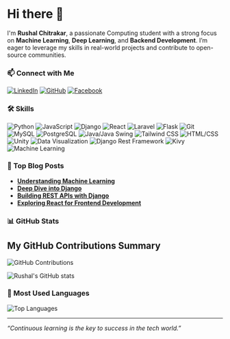# Hi there 👋

I'm **Rushal Chitrakar**, a passionate Computing student with a strong focus on **Machine Learning**, **Deep Learning**, and **Backend Development**. I’m eager to leverage my skills in real-world projects and contribute to open-source communities.

### 📫 Connect with Me

[![LinkedIn](https://img.shields.io/badge/LinkedIn-0A66C2?style=for-the-badge&logo=linkedin&logoColor=white)](https://www.linkedin.com/in/rushal-chitrakar-825744207)
[![GitHub](https://img.shields.io/badge/GitHub-181717?style=for-the-badge&logo=github&logoColor=white)](https://github.com/Fakron)
[![Facebook](https://img.shields.io/badge/Facebook-1877F2?style=for-the-badge&logo=facebook&logoColor=white)](https://www.facebook.com/profile.php?id=100007042518952)

### 🛠 Skills

![Python](https://img.shields.io/badge/-Python-3776AB?style=for-the-badge&logo=python&logoColor=white)
![JavaScript](https://img.shields.io/badge/-JavaScript-F7DF1E?style=for-the-badge&logo=javascript&logoColor=black)
![Django](https://img.shields.io/badge/-Django-092E20?style=for-the-badge&logo=django&logoColor=white)
![React](https://img.shields.io/badge/-React-61DAFB?style=for-the-badge&logo=react&logoColor=black)
![Laravel](https://img.shields.io/badge/-Laravel-FF2D20?style=for-the-badge&logo=laravel&logoColor=white)
![Flask](https://img.shields.io/badge/-Flask-000000?style=for-the-badge&logo=flask&logoColor=white)
![Git](https://img.shields.io/badge/-Git-F05032?style=for-the-badge&logo=git&logoColor=white)
![MySQL](https://img.shields.io/badge/-MySQL-4479A1?style=for-the-badge&logo=mysql&logoColor=white)
![PostgreSQL](https://img.shields.io/badge/-PostgreSQL-4169E1?style=for-the-badge&logo=postgresql&logoColor=white)
![Java/Java Swing](https://img.shields.io/badge/-Java_Swing-007396?style=for-the-badge&logo=java&logoColor=white)
![Tailwind CSS](https://img.shields.io/badge/-Tailwind_CSS-38B2AC?style=for-the-badge&logo=tailwind-css&logoColor=white)
![HTML/CSS](https://img.shields.io/badge/-HTML/CSS-E34F26?style=for-the-badge&logo=html5&logoColor=white)
![Unity](https://img.shields.io/badge/-Unity-000000?style=for-the-badge&logo=unity&logoColor=white)
![Data Visualization](https://img.shields.io/badge/-Data_Visualization-4A4A4A?style=for-the-badge&logo=tableau&logoColor=white)
![Django Rest Framework](https://img.shields.io/badge/-Django_Rest_Framework-092E20?style=for-the-badge&logo=django&logoColor=white)
![Kivy](https://img.shields.io/badge/-Kivy-5E81AC?style=for-the-badge&logo=python&logoColor=white)
![Machine Learning](https://img.shields.io/badge/-Machine_Learning-FF6F00?style=for-the-badge&logo=tensorflow&logoColor=white)

### 📝 Top Blog Posts

- [**Understanding Machine Learning**](https://medium.com/YOUR_BLOG_POST)
- [**Deep Dive into Django**](https://medium.com/YOUR_BLOG_POST)
- [**Building REST APIs with Django**](https://medium.com/YOUR_BLOG_POST)
- [**Exploring React for Frontend Development**](https://medium.com/YOUR_BLOG_POST)

### 📊 GitHub Stats

## My GitHub Contributions Summary

![GitHub Contributions](https://github-readme-streak-stats.herokuapp.com/?user=Fakron&theme=dark&hide_border=true)

![Rushal's GitHub stats](https://github-readme-stats.vercel.app/api?username=Fakron&show_icons=true&theme=radical)

### 🚀 Most Used Languages

![Top Languages](https://github-readme-stats.vercel.app/api/top-langs/?username=Fakron&layout=compact&theme=radical)

---

*“Continuous learning is the key to success in the tech world.”*
